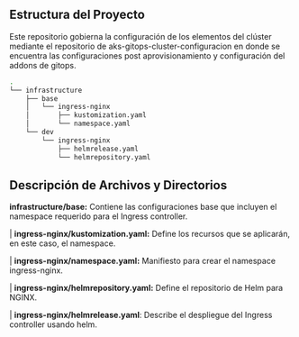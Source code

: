 ## Estructura del Proyecto
Este repositorio gobierna la configuración de los elementos del clúster mediante el repositorio de aks-gitops-cluster-configuracion en donde se encuentra las configuraciones post aprovisionamiento y configuración del addons de gitops.
```bash
.
└── infrastructure
    ├── base
    │   └── ingress-nginx
    │       ├── kustomization.yaml
    │       └── namespace.yaml
    └── dev
        └── ingress-nginx
            ├── helmrelease.yaml
            └── helmrepository.yaml
```

## Descripción de Archivos y Directorios

**infrastructure/base:** Contiene las configuraciones base que incluyen el namespace requerido para el Ingress controller.

| **ingress-nginx/kustomization.yaml:** Define los recursos que se aplicarán, en este caso, el namespace.

| **ingress-nginx/namespace.yaml:** Manifiesto para crear el namespace ingress-nginx.

| **ingress-nginx/helmrepository.yaml:** Define el repositorio de Helm para NGINX.

| **ingress-nginx/helmrelease.yaml**: Describe el despliegue del Ingress controller usando helm.